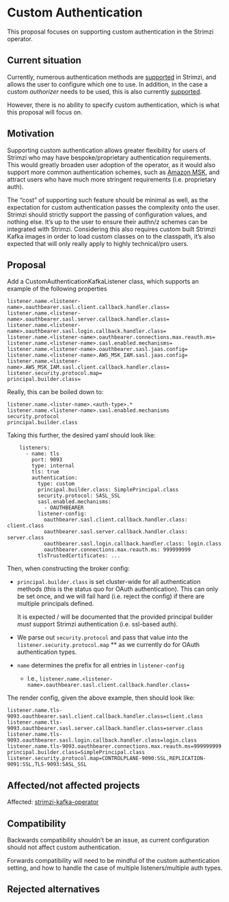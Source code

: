 # Custom Authentication

This proposal focuses on supporting custom authentication in the Strimzi operator.

## Current situation

Currently, numerous authentication methods are [supported](https://github.com/strimzi/strimzi-kafka-operator/tree/0.25.0/api/src/main/java/io/strimzi/api/kafka/model/authentication) in Strimzi, and allows the user to configure which one to use. In addition, in the case a custom *authorizer* needs to be used, this is also currently [supported](https://github.com/strimzi/strimzi-kafka-operator/blob/0.25.0/cluster-operator/src/main/java/io/strimzi/operator/cluster/model/KafkaBrokerConfigurationBuilder.java#L541-L549). 

However, there is no ability to specify custom authentication, which is what this proposal will focus on.

## Motivation

Supporting custom authentication allows greater flexibility for users of Strimzi who may have bespoke/proprietary authentication requirements. This would greatly broaden user adoption of the operator, as it would also support more common authentication schemes, such as [Amazon MSK](https://docs.aws.amazon.com/msk/latest/developerguide/security_iam_service-with-iam.html), and attract users who have much more stringent requirements (i.e. proprietary auth). 

The “cost” of supporting such feature should be minimal as well, as the expectation for custom authentication passes the complexity onto the user. Strimzi should strictly support the passing of configuration values, and nothing else. It’s up to the user to ensure their authn/z schemes can be integrated with Strimzi. Considering this also requires custom built Strimzi Kafka images in order to load custom classes on to the classpath, it’s also expected that will only really apply to highly technical/pro users.

## Proposal

Add a CustomAuthenticationKafkaListener class, which supports an example of the following properties

```
listener.name.<listener-name>.oauthbearer.sasl.client.callback.handler.class=
listener.name.<listener-name>.oauthbearer.sasl.server.callback.handler.class=
listener.name.<listener-name>.oauthbearer.sasl.login.callback.handler.class=
listener.name.<listener-name>.oauthbearer.connections.max.reauth.ms=
listener.name.<listener-name>.sasl.enabled.mechanisms=
listener.name.<listener-name>.oauthbearer.sasl.jaas.config=
listener.name.<listener-name>.AWS_MSK_IAM.sasl.jaas.config=
listener.name.<listener-name>.AWS_MSK_IAM.sasl.client.callback.handler.class=
listener.security.protocol.map=
principal.builder.class=
```

Really, this can be boiled down to: 

```
listener.name.<lister-name>.<auth-type>.*
listener.name.<listener-name>.sasl.enabled.mechanisms
security.protocol
principal.builder.class
```

Taking this further, the desired yaml should look like: 

```
    listeners:
      - name: tls
        port: 9093
        type: internal
        tls: true
        authentication:
          type: custom
          principal.builder.class: SimplePrincipal.class
          security.protocol: SASL_SSL
          sasl.enabled.mechanisms:
            - OAUTHBEARER
          listener-config:
            oauthbearer.sasl.client.callback.handler.class: client.class
            oauthbearer.sasl.server.callback.handler.class: server.class
            oauthbearer.sasl.login.callback.handler.class: login.class
            oauthbearer.connections.max.reauth.ms: 999999999
          tlsTrustedCertificates: ...
```

Then, when constructing the broker config:

* `principal.builder.class` is set cluster-wide for all authentication methods (this is the status quo for OAuth authentication). This can only be set once, and we will fail hard (i.e. reject the config) if there are multiple principals defined. 
    
    It is expected / will be documented that the provided principal builder *must* support Strimzi authentication (i.e. ssl-based auth). 
* We parse out `security.protocol` and pass that value into the `listener.security.protocol.map` ** as we currently do for OAuth authentication types. 
* `name` determines the prefix for all entries in `listener-config`
    * I.e., `listener.name.<listener-name>.oauthbearer.sasl.client.callback.handler.class=`

The render config, given the above example, then should look like:

```
listener.name.tls-9093.oauthbearer.sasl.client.callback.handler.class=client.class
listener.name.tls-9093.oauthbearer.sasl.server.callback.handler.class=server.class
listener.name.tls-9093.oauthbearer.sasl.login.callback.handler.class=login.class
listener.name.tls-9093.oauthbearer.connections.max.reauth.ms=999999999
principal.builder.class=SimplePrincipal.class
listener.security.protocol.map=CONTROLPLANE-9090:SSL,REPLICATION-9091:SSL,TLS-9093:SASL_SSL
```

## Affected/not affected projects

Affected: [strimzi-kafka-operator](https://github.com/strimzi/strimzi-kafka-operator)

## Compatibility

Backwards compatibility shouldn’t be an issue, as current configuration should not affect custom authentication. 

Forwards compatibility will need to be mindful of the custom authentication setting, and how to handle the case of multiple listeners/multiple auth types.  

## Rejected alternatives


